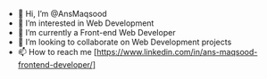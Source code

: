 - 👋 Hi, I’m @AnsMaqsood
- 👀 I’m interested in Web Development
- 🌱 I’m currently a Front-end Web Developer
- 💞️ I’m looking to collaborate on Web Development projects
- 📫 How to reach me [https://www.linkedin.com/in/ans-maqsood-frontend-developer/]

<!---
AnsMaqsood/AnsMaqsood is a ✨ special ✨ repository because its `README.md` (this file) appears on your GitHub profile.
You can click the Preview link to take a look at your changes.
--->
